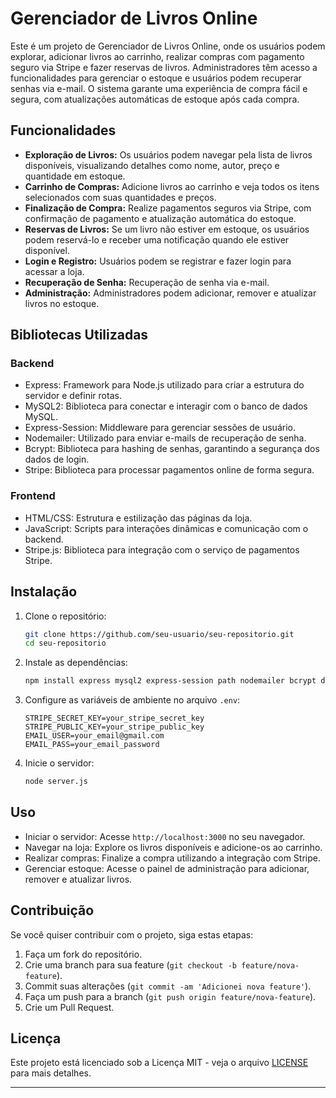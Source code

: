 # Gerenciador de Livros Online

Este é um projeto de Gerenciador de Livros Online, onde os usuários podem explorar, adicionar livros ao carrinho, realizar compras com pagamento seguro via Stripe e fazer reservas de livros. Administradores têm acesso a funcionalidades para gerenciar o estoque e usuários podem recuperar senhas via e-mail. O sistema garante uma experiência de compra fácil e segura, com atualizações automáticas de estoque após cada compra.

## Funcionalidades

- **Exploração de Livros:** Os usuários podem navegar pela lista de livros disponíveis, visualizando detalhes como nome, autor, preço e quantidade em estoque.
- **Carrinho de Compras:** Adicione livros ao carrinho e veja todos os itens selecionados com suas quantidades e preços.
- **Finalização de Compra:** Realize pagamentos seguros via Stripe, com confirmação de pagamento e atualização automática do estoque.
- **Reservas de Livros:** Se um livro não estiver em estoque, os usuários podem reservá-lo e receber uma notificação quando ele estiver disponível.
- **Login e Registro:** Usuários podem se registrar e fazer login para acessar a loja.
- **Recuperação de Senha:** Recuperação de senha via e-mail.
- **Administração:** Administradores podem adicionar, remover e atualizar livros no estoque.

## Bibliotecas Utilizadas

### Backend

- Express: Framework para Node.js utilizado para criar a estrutura do servidor e definir rotas.
- MySQL2: Biblioteca para conectar e interagir com o banco de dados MySQL.
- Express-Session: Middleware para gerenciar sessões de usuário.
- Nodemailer: Utilizado para enviar e-mails de recuperação de senha.
- Bcrypt: Biblioteca para hashing de senhas, garantindo a segurança dos dados de login.
- Stripe: Biblioteca para processar pagamentos online de forma segura.

### Frontend

- HTML/CSS: Estrutura e estilização das páginas da loja.
- JavaScript: Scripts para interações dinâmicas e comunicação com o backend.
- Stripe.js: Biblioteca para integração com o serviço de pagamentos Stripe.

## Instalação

1. Clone o repositório:
   ```bash
   git clone https://github.com/seu-usuario/seu-repositorio.git
   cd seu-repositorio
   ```

2. Instale as dependências:
   ```bash
   npm install express mysql2 express-session path nodemailer bcrypt dotenv stripe
   ```

3. Configure as variáveis de ambiente no arquivo `.env`:
   ```
   STRIPE_SECRET_KEY=your_stripe_secret_key
   STRIPE_PUBLIC_KEY=your_stripe_public_key
   EMAIL_USER=your_email@gmail.com
   EMAIL_PASS=your_email_password
   ```

4. Inicie o servidor:
   ```bash
   node server.js
   ```

## Uso

- Iniciar o servidor: Acesse `http://localhost:3000` no seu navegador.
- Navegar na loja: Explore os livros disponíveis e adicione-os ao carrinho.
- Realizar compras: Finalize a compra utilizando a integração com Stripe.
- Gerenciar estoque: Acesse o painel de administração para adicionar, remover e atualizar livros.

## Contribuição

Se você quiser contribuir com o projeto, siga estas etapas:

1. Faça um fork do repositório.
2. Crie uma branch para sua feature (`git checkout -b feature/nova-feature`).
3. Commit suas alterações (`git commit -am 'Adicionei nova feature'`).
4. Faça um push para a branch (`git push origin feature/nova-feature`).
5. Crie um Pull Request.

## Licença

Este projeto está licenciado sob a Licença MIT - veja o arquivo [LICENSE](LICENSE) para mais detalhes.

---